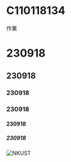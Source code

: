 # C110118134
作業
# 230918
## 230918
### 230918
### 230918
#### 230918
##### 230918
![NKUST](nkust.jpg "高科大")
